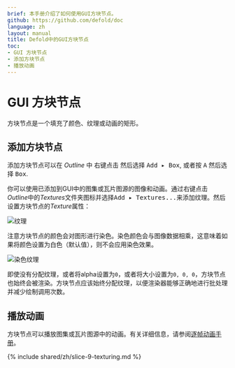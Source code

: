 ```yaml
---
brief: 本手册介绍了如何使用GUI方块节点。
github: https://github.com/defold/doc
language: zh
layout: manual
title: Defold中的GUI方块节点
toc:
- GUI 方块节点
- 添加方块节点
- 播放动画
---
```


# GUI 方块节点

方块节点是一个填充了颜色、纹理或动画的矩形。

## 添加方块节点

添加方块节点可以在 *Outline* 中 <kbd>右键点击</kbd> 然后选择 <kbd>Add ▸ Box</kbd>, 或者按 <kbd>A</kbd> 然后选择 <kbd>Box</kbd>.

你可以使用已添加到GUI中的图集或瓦片图源的图像和动画。通过<kbd>右键点击</kbd>*Outline*中的*Textures*文件夹图标并选择<kbd>Add ▸ Textures...</kbd>来添加纹理。然后设置方块节点的*Texture*属性：

![纹理](/manuals/images/gui-box/create.png)

注意方块节点的颜色会对图形进行染色。染色颜色会与图像数据相乘，这意味着如果将颜色设置为白色（默认值），则不会应用染色效果。

![染色纹理](/manuals/images/gui-box/tinted.png)

即使没有分配纹理，或者将alpha设置为`0`，或者将大小设置为`0, 0, 0`，方块节点也始终会被渲染。方块节点应该始终分配纹理，以便渲染器能够正确地进行批处理并减少绘制调用次数。

## 播放动画

方块节点可以播放图集或瓦片图源中的动画。有关详细信息，请参阅[逐帧动画手册](/zh/manuals/flipbook-animation)。

{% include shared/zh/slice-9-texturing.md %}